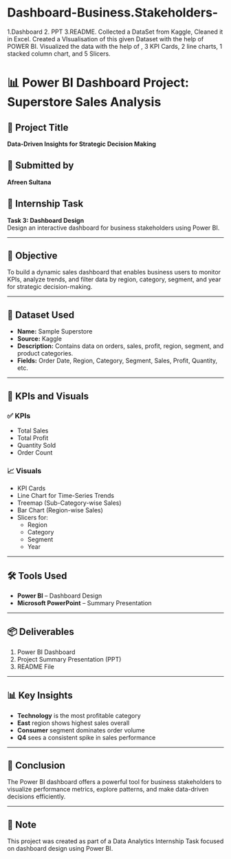 # Dashboard-Business.Stakeholders-
1.Dashboard 2. PPT 3.README.   Collected a DataSet from Kaggle, Cleaned it in Excel. Created a VIsualisation of this given Dataset with the help of POWER BI. Visualized the data with the help of , 3 KPI Cards, 2 line charts, 1 stacked column chart, and 5 Slicers.
# 📊 Power BI Dashboard Project: Superstore Sales Analysis

## 🔖 Project Title
**Data-Driven Insights for Strategic Decision Making**

## 👤 Submitted by
**Afreen Sultana**

## 📝 Internship Task
**Task 3: Dashboard Design**  
Design an interactive dashboard for business stakeholders using Power BI.

---

## 🎯 Objective
To build a dynamic sales dashboard that enables business users to monitor KPIs, analyze trends, and filter data by region, category, segment, and year for strategic decision-making.

---

## 📁 Dataset Used
- **Name:** Sample Superstore  
- **Source:** Kaggle  
- **Description:** Contains data on orders, sales, profit, region, segment, and product categories.  
- **Fields:** Order Date, Region, Category, Segment, Sales, Profit, Quantity, etc.

---

## 📌 KPIs and Visuals

### ✅ KPIs
- Total Sales  
- Total Profit  
- Quantity Sold  
- Order Count  

### 📈 Visuals
- KPI Cards  
- Line Chart for Time-Series Trends  
- Treemap (Sub-Category-wise Sales)  
- Bar Chart (Region-wise Sales)  
- Slicers for:
  - Region  
  - Category  
  - Segment  
  - Year  

---

## 🛠️ Tools Used
- **Power BI** – Dashboard Design  
- **Microsoft PowerPoint** – Summary Presentation

---

## 📦 Deliverables
1. Power BI Dashboard  
2. Project Summary Presentation (PPT)  
3. README File

---

## 📊 Key Insights
- **Technology** is the most profitable category  
- **East** region shows highest sales overall  
- **Consumer** segment dominates order volume  
- **Q4** sees a consistent spike in sales performance

---

## 🧠 Conclusion
The Power BI dashboard offers a powerful tool for business stakeholders to visualize performance metrics, explore patterns, and make data-driven decisions efficiently.

---

## 📌 Note
This project was created as part of a Data Analytics Internship Task focused on dashboard design using Power BI.
